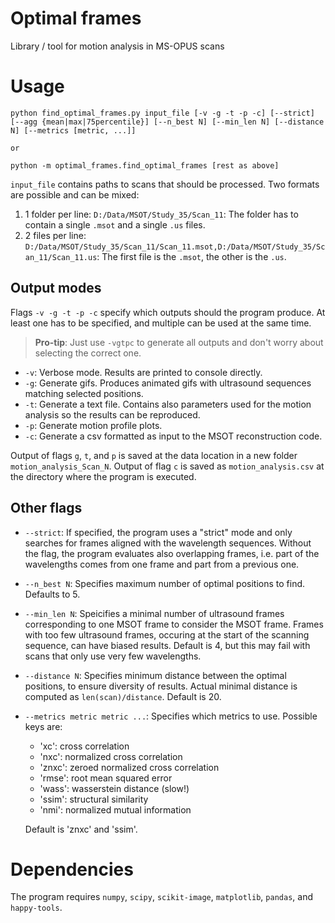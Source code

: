 # Optimal frames
Library / tool for motion analysis in MS-OPUS scans

# Usage

```
python find_optimal_frames.py input_file [-v -g -t -p -c] [--strict] [--agg {mean|max|75percentile}] [--n_best N] [--min_len N] [--distance N] [--metrics [metric, ...]]

or 

python -m optimal_frames.find_optimal_frames [rest as above]
```

`input_file` contains paths to scans that should be processed. Two formats are possible and can be mixed:

1. 1 folder per line: `D:/Data/MSOT/Study_35/Scan_11`: The folder has to contain a single `.msot` and a single `.us` files.
2. 2 files per line: `D:/Data/MSOT/Study_35/Scan_11/Scan_11.msot,D:/Data/MSOT/Study_35/Scan_11/Scan_11.us`: The first file is the `.msot`, the other is the `.us`.

## Output modes

Flags `-v -g -t -p -c` specify which outputs should the program produce. At least one has to be specified, and multiple can be used at the same time.

> **Pro-tip**: Just use `-vgtpc` to generate all outputs and don't worry about selecting the correct one.

* `-v`: Verbose mode. Results are printed to console directly.
* `-g`: Generate gifs. Produces animated gifs with ultrasound sequences matching selected positions.
* `-t`: Generate a text file. Contains also parameters used for the motion analysis so the results can be reproduced.
* `-p`: Generate motion profile plots.
* `-c`: Generate a csv formatted as input to the MSOT reconstruction code.

Output of flags `g`, `t`, and `p` is saved at the data location in a new folder `motion_analysis_Scan_N`. Output of flag `c` is saved as `motion_analysis.csv` at the directory where the program is executed.

## Other flags

* `--strict`: If specified, the program uses a "strict" mode and only searches for frames aligned with the wavelength sequences. Without the flag, the program evaluates also overlapping frames, i.e. part of the wavelengths comes from one frame and part from a previous one.
* `--n_best N`: Specifies maximum number of optimal positions to find. Defaults to 5.
* `--min_len N`: Speicifies a minimal number of ultrasound frames corresponding to one MSOT frame to consider the MSOT frame. Frames with too few ultrasound frames, occuring at the start of the scanning sequence, can have biased results. Default is 4, but this may fail with scans that only use very few wavelengths.
* `--distance N`: Specifies minimum distance between the optimal positions, to ensure diversity of results. Actual minimal distance is computed as `len(scan)/distance`. Default is 20.
* `--metrics metric metric ...`: Specifies which metrics to use. Possible keys are:
    * 'xc': cross correlation
    * 'nxc': normalized cross correlation
    * 'znxc': zeroed normalized cross correlation
    * 'rmse': root mean squared error
    * 'wass': wasserstein distance (slow!)
    * 'ssim': structural similarity
    * 'nmi': normalized mutual information

    Default is 'znxc' and 'ssim'.
    
# Dependencies

The program requires `numpy`, `scipy`, `scikit-image`, `matplotlib`, `pandas`, and `happy-tools`.
